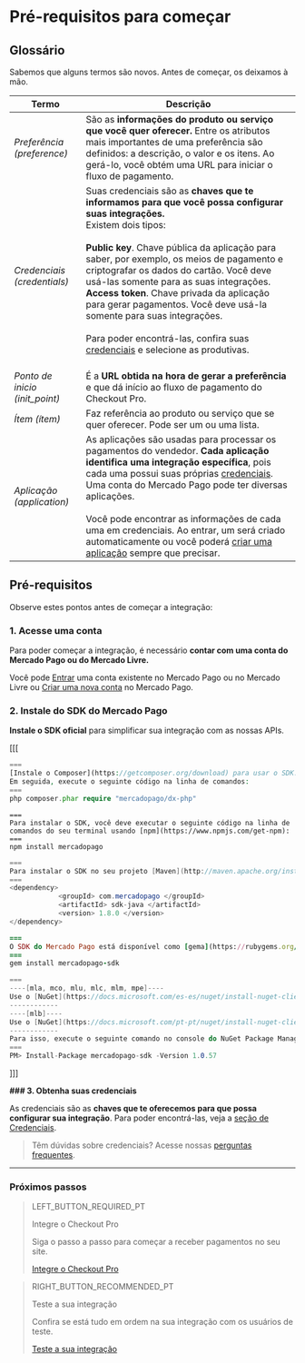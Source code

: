 # Pré-requisitos para começar


## Glossário

Sabemos que alguns termos são novos. Antes de começar, os deixamos à mão.

| Termo | Descrição |
| --- | --- |
| _Preferência (preference)_ | São as **informações do produto ou serviço que você quer oferecer.** Entre os atributos mais importantes de uma preferência são definidos: a descrição, o valor e os itens. Ao gerá-lo, você obtém uma URL para iniciar o fluxo de pagamento. |
| _Credenciais (credentials)_ | Suas credenciais são as **chaves que te informamos para que você possa configurar suas integrações.**<br/>Existem dois tipos:<br/><br/>**Public key**. Chave pública da aplicação para saber, por exemplo, os meios de pagamento e criptografar os dados do cartão. Você deve usá-las somente para as suas integrações.<br/>**Access token**. Chave privada da aplicação para gerar pagamentos. Você deve usá-la somente para suas integrações.<br/><br/>Para poder encontrá-las, confira suas [credenciais]([FAKER][CREDENTIALS][URL]) e selecione as produtivas.<br/><br/> |
| _Ponto de inicio (init_point)_ | É a **URL obtida na hora de gerar a preferência** e que dá início ao fluxo de pagamento do Checkout Pro. |
| _Ítem (ítem)_ | Faz referência ao produto ou serviço que se quer oferecer. Pode ser um ou uma lista. |
| _Aplicação (application)_ | As aplicações são usadas para processar os pagamentos do vendedor. **Cada aplicação identifica uma integração específica**, pois cada uma possui suas próprias [credenciais]([FAKER][CREDENTIALS][URL]). Uma conta do Mercado Pago pode ter diversas aplicações.<br/><br/>Você pode encontrar as informações de cada uma em credenciais. Ao entrar, um será criado automaticamente ou você poderá [criar uma aplicação](https://applications.mercadopago.com) sempre que precisar. |

## Pré-requisitos

Observe estes pontos antes de começar a integração:

### 1. Acesse uma conta
Para poder começar a integração, é necessário **contar com uma conta do Mercado Pago ou do Mercado Livre.**

Você pode [Entrar](https://www.mercadolibre.com/jms/[FAKER][GLOBALIZE][SITE_ID]/lgz/login?platform_id=mp&go=https://www.mercadopago[FAKER][URL][DOMAIN]/developers/pt/guides/online-payments/checkout-pro/previous-requirements) uma conta existente no Mercado Pago ou no Mercado Livre ou [Criar uma nova conta](https://www.mercadopago[FAKER][URL][DOMAIN]) no Mercado Pago.

### 2. Instale do SDK do Mercado Pago
**Instale o SDK oficial** para simplificar sua integração com as nossas APIs.

[[[
```php
===
[Instale o Composer](https://getcomposer.org/download) para usar o SDK.
Em seguida, execute o seguinte código na linha de comandos:
===
php composer.phar require "mercadopago/dx-php"
```
```node
===
Para instalar o SDK, você deve executar o seguinte código na linha de comandos do seu terminal usando [npm](https://www.npmjs.com/get-npm):
===
npm install mercadopago
```
```java
===
Para instalar o SDK no seu projeto [Maven](http://maven.apache.org/install.html) adicione a seguinte dependência no seu arquivo pom.xml e execute o 'maven install'.
===
<dependency>
            <groupId> com.mercadopago </groupId>
            <artifactId> sdk-java </artifactId>
            <version> 1.8.0 </version>
</dependency>
```
```ruby
===
O SDK do Mercado Pago está disponível como [gema](https://rubygems.org/gems/mercadopago-sdk), para instalá-la, você deve executar o seguinte código na linha de comandos:
===
gem install mercadopago-sdk
```
```csharp
===
----[mla, mco, mlu, mlc, mlm, mpe]----
Use o [NuGet](https://docs.microsoft.com/es-es/nuget/install-nuget-client-tools) para instalar o SDK .NET do Mercado Pago.
------------
----[mlb]----
Use o [NuGet](https://docs.microsoft.com/pt-pt/nuget/install-nuget-client-tools) para instalar o SDK .NET do Mercado Pago.
------------
Para isso, execute o seguinte comando no console do NuGet Package Manager:
===
PM> Install-Package mercadopago-sdk -Version 1.0.57
```
]]]

**### 3. Obtenha suas credenciais**

As credenciais são as **chaves que te oferecemos para que possa configurar sua integração**. 
Para poder encontrá-las, veja a [seção de Credenciais]([FAKER][CREDENTIALS][URL]).

> Têm dúvidas sobre credenciais? Acesse nossas [perguntas frequentes](https://www.mercadopago[FAKER][URL][DOMAIN]/developers/pt/guides/resources/faqs/credentials).

---

### Próximos passos

> LEFT_BUTTON_REQUIRED_PT
>
> Integre o Checkout Pro
>
> Siga o passo a passo para começar a receber pagamentos no seu site.
>
> [Integre o Checkout Pro](https://www.mercadopago[FAKER][URL][DOMAIN]/developers/pt/guides/online-payments/checkout-pro/integration)

> RIGHT_BUTTON_RECOMMENDED_PT
>
> Teste a sua integração
>
> Confira se está tudo em ordem na sua integração com os usuários de teste.
>
> [Teste a sua integração](https://www.mercadopago[FAKER][URL][DOMAIN]/developers/pt/guides/online-payments/checkout-pro/test-integration)
